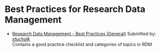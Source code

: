 # Best Practices for Research Data Management

<ul id='list'>
<li><a href="https://guides.osu.edu/rdm-best-practice" target="_blank">Research Data Management - Best Practices (General)</a> Submitted by: <em><a href="https://github.com/stuchalk">stuchalk</a></em><br/>Contains a good practice checklist and categories of topics in RDM</li>
</ul>